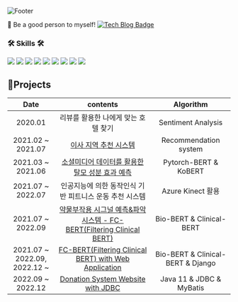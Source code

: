 <!--
- 🔭 I’m currently working on ...
- 🌱 I’m currently learning ...
- 👯 I’m looking to collaborate on ...
- 🤔 I’m looking for help with ...
- 💬 Ask me about ...
- 📫 How to reach me: ...
- 😄 Pronouns: ...
- ⚡ Fun fact: ...
-->

 ![Footer](https://capsule-render.vercel.app/api?type=waving&color=gradient&customColorList=2,3&height=230&section=header&text=ChaeYeon%20Lee&desc=Machine%20Learning%20and%20Development&fontSize=70&fontAlignY=35&descAlignY=50&descAlign=58&style="max-width:100%")
 
  💬 Be a good person to myself! [![Tech Blog Badge](http://img.shields.io/badge/-naver%20blog-lightgreen?style=flat-square&logo=naver&link=https://blog.naver.com/chland23)](https://blog.naver.com/chland23)
  
  <div>
  <h3>🛠️ Skills 🛠️</h3>
  <img src="https://img.shields.io/badge/Python-3766AB?style=flat-square&logo=Python&logoColor=white"/>
  <img src="https://img.shields.io/badge/Java-007396?style=flat-square&logo=Java&logoColor=white"/>
  <img src="https://img.shields.io/badge/C-A8B9CC?style=flat-square&logo=C&logoColor=white"/>
  <img src="https://img.shields.io/badge/JavaScript-F7DF1E?style=flat-square&logo=JavaScript&logoColor=white"/></a>
  <img src="https://img.shields.io/badge/Linux-FCC624?style=flat-square&logo=Linux&logoColor=white"/>
  <img src="https://img.shields.io/badge/Red Hat-EE0000?style=flat-square&logo=RedHat&logoColor=white"/>
  <img src="https://img.shields.io/badge/CSS-1572B6?style=flat-square&logo=CSS3&logoColor=white"/></a>
  <img src="https://img.shields.io/badge/HTML5-E34F26?style=flat-square&logo=HTML5&logoColor=white"/></a>
  <img src="https://img.shields.io/badge/Mysql-4479A1?style=flat-square&logo=Mysql&Studio&logoColor=white"/></a
  </div>

## 🌱Projects
| **Date** | **contents** | **Algorithm** |
|:--------:|:--------:|:--------:|
| 2020.01 | 리뷰를 활용한 나에게 맞는 호텔 찾기 | Sentiment Analysis |
| 2021.02 ~ 2021.07 | <a href="https://github.com/LeeChaeY/Recommendation-system-for-moving-areas">이사 지역 추천 시스템</a> | Recommendation system |
| 2021.03 ~ 2021.06 | <a href="https://github.com/LeeChaeY/A-system-to-predict-the-effects-of-hair-loss"/>소셜미디어 데이터를 활용한 탈모 성분 효과 예측</a> | Pytorch-BERT & KoBERT |
| 2021.07 ~ 2022.07 | 인공지능에 의한 동작인식 기반 피트니스 운동 추천 시스템 | Azure Kinect 활용 |
| 2021.07 ~ 2022.09 | <a href="https://github.com/LeeChaeY/Drug-side-effects-signal-identification-system"/>약물부작용 시그널 예측&파악 시스템 - FC-BERT(Filtering Clinical BERT) </a> | Bio-BERT & Clinical-BERT |
| 2021.07 ~ 2022.09, <br> 2022.12 ~ | <a href="https://github.com/LeeChaeY/Filtering-Clinical-BERT-with-Web-Application"/> FC-BERT(Filtering Clinical BERT) with Web Application </a> | Bio-BERT & Clinical-BERT & Django |
| 2022.09 ~ 2022.12 | <a href="https://github.com/LeeChaeY/Donation-System-Website-with-JDBC"/> Donation System Website with JDBC </a> | Java 11 & JDBC & MyBatis |

<!--
![Anurag's GitHub stats](https://github-readme-stats.vercel.app/api?username=LeeChaeY&show_icons=true&theme=merko)
-->
